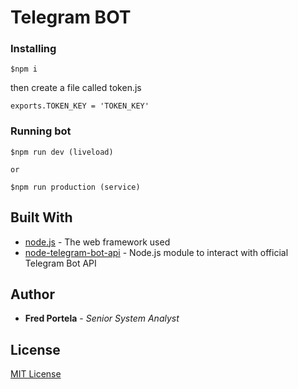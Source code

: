 # Telegram BOT

### Installing

```
$npm i
```

then create a file called token.js
```
exports.TOKEN_KEY = 'TOKEN_KEY'
```

### Running bot

```
$npm run dev (liveload)

or

$npm run production (service)
```

## Built With

* [node.js](http://nodejs.org/) - The web framework used
* [node-telegram-bot-api](https://github.com/yagop/node-telegram-bot-api) - Node.js module to interact with official Telegram Bot API


## Author

* **Fred Portela** - *Senior System Analyst*

## License

[MIT License](http://www.opensource.org/licenses/mit-license.php)
